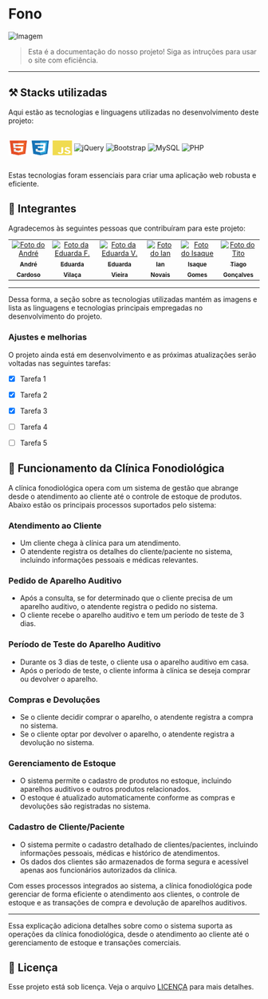 # Fono


<img src="imagem.png" alt="Imagem">

> Esta é a documentação do nosso projeto! Siga as intruções para usar o site com eficiência.


---

## ⚒️ Stacks utilizadas

Aqui estão as tecnologias e linguagens utilizadas no desenvolvimento deste projeto:

<div style="display: inline_block"><br>
<img align="center" alt="HTML5" height="30" width="40" src="https://raw.githubusercontent.com/devicons/devicon/master/icons/html5/html5-original.svg">
  <img align="center" alt="CSS3" height="30" width="40" src="https://raw.githubusercontent.com/devicons/devicon/master/icons/css3/css3-original.svg">
  <img align="center" alt="JavaScript" height="30" width="40" src="https://raw.githubusercontent.com/devicons/devicon/master/icons/javascript/javascript-plain.svg">
  <img align="center" alt="jQuery" height="30" width="40" src="https://icongr.am/devicon/jquery-plain-wordmark.svg?size=128&color=e6e6e6">
  <img align="center" alt="Bootstrap" height="30" width="40" src="https://icongr.am/devicon/bootstrap-plain-wordmark.svg?size=138&color=6842ae">
  <img align="center" alt="MySQL" height="30" width="40" src="https://icongr.am/devicon/mysql-original-wordmark.svg?size=138&color=ffffff">
  <img align="center" alt="PHP" height="30" width="40" src="https://icongr.am/devicon/php-original.svg?size=138&color=ffffff">
</div><br>

Estas tecnologias foram essenciais para criar uma aplicação web robusta e eficiente.


<style>
  table {
    border-collapse: collapse;
  }
  td, th {
    border: none;
  }
</style>

## 🤝 Integrantes

Agradecemos às seguintes pessoas que contribuíram para este projeto:

<table>
  <tr>
    <td align="center">
      <a href="#" title="defina o titulo do link">
        <img src="https://avatars3.githubusercontent.com/u/31936044" width="100px;" alt="Foto do André"/><br>
        <sub>
          <b>André Cardoso</b>
        </sub>
      </a>
    </td>
    <td align="center">
      <a href="#" title="defina o titulo do link">
        <img src="https://avatars.githubusercontent.com/u/165795825?v=4" width="100px;" alt="Foto da Eduarda F."/><br>
        <sub>
          <b>Eduarda Vilaça</b>
        </sub>
      </a>
    </td>
    <td align="center">
      <a href="#" title="defina o titulo do link">
        <img src="https://avatars.githubusercontent.com/u/159597766?v=4" width="100px;" alt="Foto da Eduarda V."/><br>
        <sub>
          <b>Eduarda Vieira</b>
        </sub>
      </a>
    </td>
    <td align="center">
      <a href="#" title="defina o titulo do link">
        <img src="https://avatars.githubusercontent.com/u/136115980?v=4" width="100px;" alt="Foto do Ian"/><br>
        <sub>
          <b>Ian Novais</b>
        </sub>
      </a>
    </td>
    <td align="center">
      <a href="#" title="defina o titulo do link">
        <img src="https://avatars.githubusercontent.com/u/122700689?v=4" width="100px;" alt="Foto do Isaque"/><br>
        <sub>
          <b>Isaque Gomes</b>
        </sub>
      </a>
    </td>
    <td align="center">
      <a href="#" title="defina o titulo do link">
        <img src="https://avatars3.githubusercontent.com/u/31936044" width="100px;" alt="Foto do Tito"/><br>
        <sub>
          <b>Tiago Gonçalves</b>
        </sub>
      </a>
    </td>
  </tr>
</table>



---

Dessa forma, a seção sobre as tecnologias utilizadas mantém as imagens e lista as linguagens e tecnologias principais empregadas no desenvolvimento do projeto.

### Ajustes e melhorias

O projeto ainda está em desenvolvimento e as próximas atualizações serão voltadas nas seguintes tarefas:

- [x] Tarefa 1
- [x] Tarefa 2
- [x] Tarefa 3
- [ ] Tarefa 4
- [ ] Tarefa 5


## 🔄 Funcionamento da Clínica Fonodiológica

A clínica fonodiológica opera com um sistema de gestão que abrange desde o atendimento ao cliente até o controle de estoque de produtos. Abaixo estão os principais processos suportados pelo sistema:

### Atendimento ao Cliente

* Um cliente chega à clínica para um atendimento.
* O atendente registra os detalhes do cliente/paciente no sistema, incluindo informações pessoais e médicas relevantes.

### Pedido de Aparelho Auditivo

* Após a consulta, se for determinado que o cliente precisa de um aparelho auditivo, o atendente registra o pedido no sistema.
* O cliente recebe o aparelho auditivo e tem um período de teste de 3 dias.

### Período de Teste do Aparelho Auditivo

* Durante os 3 dias de teste, o cliente usa o aparelho auditivo em casa.
* Após o período de teste, o cliente informa à clínica se deseja comprar ou devolver o aparelho.

### Compras e Devoluções

* Se o cliente decidir comprar o aparelho, o atendente registra a compra no sistema.
* Se o cliente optar por devolver o aparelho, o atendente registra a devolução no
sistema.

### Gerenciamento de Estoque

* O sistema permite o cadastro de produtos no estoque, incluindo aparelhos auditivos e outros produtos relacionados.
* O estoque é atualizado automaticamente conforme as compras e devoluções são registradas no sistema.

### Cadastro de Cliente/Paciente

* O sistema permite o cadastro detalhado de clientes/pacientes, incluindo informações pessoais, médicas e histórico de atendimentos.
* Os dados dos clientes são armazenados de forma segura e acessível apenas aos funcionários autorizados da clínica.

Com esses processos integrados ao sistema, a clínica fonodiológica pode gerenciar de forma eficiente o atendimento aos clientes, o controle de estoque e as transações de compra e devolução de aparelhos auditivos.

---

Essa explicação adiciona detalhes sobre como o sistema suporta as operações da clínica fonodiológica, desde o atendimento ao cliente até o gerenciamento de estoque e transações comerciais.


## 📝 Licença

Esse projeto está sob licença. Veja o arquivo [LICENÇA](LICENSE.md) para mais detalhes.